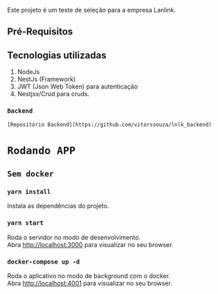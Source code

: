Este projeto é um teste de seleção para a empresa Lanlink.

## Pré-Requisitos

## Tecnologias utilizadas

1. NodeJs
2. NestJs (Framework)
3. JWT (Json Web Token) para autenticação
4. Nestjsx/Crud para cruds.

### `Backend`

```
[Repositório Backend](https://github.com/vitorssouza/lnlk_backend)
```

# `Rodando APP`

## `Sem docker`

### `yarn install`

Instala as dependências do projeto.

### `yarn start`

Roda o servidor no modo de desenvolvimento.<br />
Abra [http://localhost:3000](http://localhost:3000) para visualizar no seu browser.

### `docker-compose up -d`

Roda o aplicativo no modo de background com o docker.<br />
Abra [http://localhost:4001](http://localhost:3000) para visualizar no seu browser.
